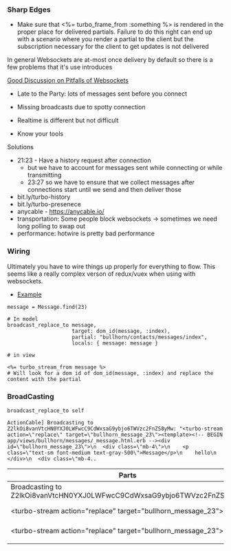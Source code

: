 ### Sharp Edges
- Make sure that <%= turbo_frame_from :something %> is rendered in the proper place for delivered partials.  Failure to do this right can end up with a scenario where you render a partial to the client but the subscription necessary for the client to get updates is not delivered

In general Websockets are at-most once delivery by default so there is a few problems that it's use introduces

[Good Discussion on Pitfalls of Websockets](https://www.youtube.com/watch?v=TgpSs2ffJL0&list=PLbHJudTY1K0f1WgIbKCc0_M-XMraWwCmk&index=64)
 - Late to the Party: lots of messages sent before you connect
 - Missing broadcasts due to spotty connection

 - Realtime is different but not difficult 
 - Know your tools

Solutions
 - 21:23 - Have a history request after connection
   - but we have to account for messages sent while connecting or while transmitting
   - 23:27 so we have to ensure that we collect messages after connections start until we send and then deliver those 
 - bit.ly/turbo-history
 - bit.ly/turbo-presenece
 - anycable - https://anycable.io/
 - transportation: Some people block websockets -> sometimes we need long polling to swap out
 - performance: hotwire is pretty bad performance

### Wiring

Ultimately you have to wire things up properly for everything to flow.  This seems like a really complex verson of redux/vuex when using with websockets.
 - [Example](https://github.com/Austio/special-interest/pull/14/commits/27b03f3d0a2f53c8ea6647568be34870a5f38f20)

```
message = Message.find(23)

# In model
broadcast_replace_to message,
                     target: dom_id(message, :index),
                     partial: "bullhorn/contacts/messages/index",
                     locals: { message: message }

# in view

<%= turbo_stream_from message %>                     
# Will look for a dom id of dom_id(message, :index) and replace the content with the partial                    
```

### BroadCasting

```
broadcast_replace_to self

ActionCable] Broadcasting to Z2lkOi8vanVtcHN0YXJ0LWFwcC9CdWxsaG9ybjo6TWVzc2FnZS8yMw: "<turbo-stream action=\"replace\" target=\"bullhorn_message_23\"><template><!-- BEGIN app/views/bullhorn/messages/_message.html.erb --><div id=\"bullhorn_message_23\">\n  <div class=\"mb-4\">\n    <p class=\"text-sm font-medium text-gray-500\">Message</p>\n    hello\n  </div>\n  <div class=\"mb-4..
```

| Parts                                                                 | What is it?                                       |
|-----------------------------------------------------------------------|---------------------------------------------------|
| Broadcasting to Z2lkOi8vanVtcHN0YXJ0LWFwcC9CdWxsaG9ybjo6TWVzc2FnZS8yMw | the global id of self, Bullhorn::Message.find(23) |
| <turbo-stream action=\"replace\" target=\"bullhorn_message_23\">      | replace (`broadcast_replase_to`)                  |
| <turbo-stream action=\"replace\" target=\"bullhorn_message_23\">      | target dom_id(self) inferred default              |
| <template><!-- BEGIN ... --><div id=\"bullhorn_message_23\">\n        | rendered infered partial                          |

```
broadcast_replace_to :bullhorn_contact_messages,
                     target: dom_id(self, :index),
                     partial: "bullhorn/contacts/messages/index",
                     locals: { message: self }
                     
[ActionCable] Broadcasting to bullhorn_contact_messages: "<turbo-stream action=\"replace\" target=\"index_bullhorn_message_23\"><template><!-- BEGIN app/views/bullhorn/contacts/messages/_index.html.erb --><div id=\"index_bullhorn_message_23\" turbo_streams>\n  <turbo-cable-stream-source channel=\"Turbo::StreamsChannel\" signed-stream-name=\"IloybGtPaTh..                     
```

| Parts                                                                  | What is it?                      |
|------------------------------------------------------------------------|----------------------------------|
| broadcasting to bullhorn_contact_messages                              | first symbol argument            |
| <turbo-stream action=\"replace\" target=\"index_bullhorn_message_23\"> | replace (`broadcast_replase_to`) |
| <turbo-stream action=\"replace\" target=\"index_bullhorn_message_23\"> | target: value passed to target   |
| <template><!-- BEGIN ... --><div id=\"index_bullhorn_message_23\">\n   | rendered bullhorn/contacts/messages/index                |


#### Signing

The `turbo_stream_from` helper will sign and 

```
def turbo_stream_from(*streamables, **attributes)
  attributes[:channel] = attributes[:channel]&.to_s || "Turbo::StreamsChannel"
  attributes[:"signed-stream-name"] = Turbo::StreamsChannel.signed_stream_name(streamables)

  tag.turbo_cable_stream_source(**attributes)
end

# Where 
Turbo::StreamsChannel.signed_stream_name(streamables) =>
Turbo.signed_stream_verifier.generate stream_name_from(streamables) =>
    
    def stream_name_from(streamables)
      if streamables.is_a?(Array)
        streamables.map  { |streamable| stream_name_from(streamable) }.join(":")
      else
        streamables.then { |streamable| streamable.try(:to_gid_param) || streamable.to_param }
      end
    end
```
